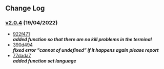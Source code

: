 ## Change Log

### [v2.0.4](https://github.com/Rizky878/rzky-multidevice/tree/v2.0.4) (19/04/2022)
- [922f471](https://github.com/Rizky878/rzky-multidevice/commit/63b7912eb7ba6743ed174699c176bfbf08d5c885)<br>***added function so that there are no kill problems in the terminal***
- [390d494](https://github.com/Rizky878/rzky-multidevice/commit/922f471cc3942cde767a9aa9c65803331281c5e0)<br>***fixed error "cannot of undefined" if it happens again please report***
- [77dada7](https://github.com/Rizky878/rzky-multidevice/commit/0dfb4d721cada99e8b54dbcb8e409ad4e705e8dc)<br>***added function set language***
